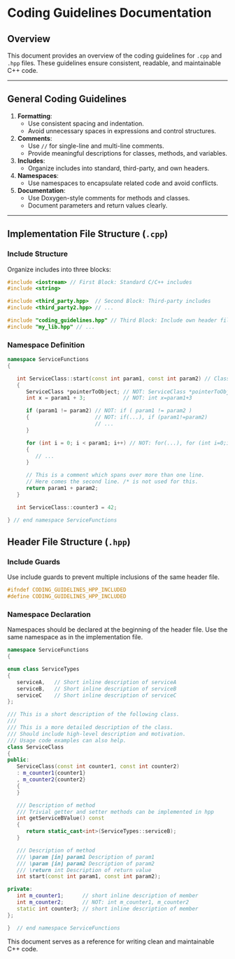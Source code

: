 # Coding Guidelines Documentation

## Overview

This document provides an overview of the coding guidelines for `.cpp` and `.hpp` files. These guidelines ensure consistent, readable, and maintainable C++ code.

---

## General Coding Guidelines

1. **Formatting**:
   - Use consistent spacing and indentation.
   - Avoid unnecessary spaces in expressions and control structures.
2. **Comments**:
   - Use `//` for single-line and multi-line comments.
   - Provide meaningful descriptions for classes, methods, and variables.
3. **Includes**:
   - Organize includes into standard, third-party, and own headers.
4. **Namespaces**:
   - Use namespaces to encapsulate related code and avoid conflicts.
5. **Documentation**:
   - Use Doxygen-style comments for methods and classes.
   - Document parameters and return values clearly.

---

## Implementation File Structure (`.cpp`)

### Include Structure

Organize includes into three blocks:

```cpp
#include <iostream> // First Block: Standard C/C++ includes
#include <string>

#include <third_party.hpp>  // Second Block: Third-party includes
#include <third_party2.hpp> // ...

#include "coding_guidelines.hpp" // Third Block: Include own header files
#include "my_lib.hpp" // ...
```

### Namespace Definition

```cpp
namespace ServiceFunctions
{

   int ServiceClass::start(const int param1, const int param2) // Class name
   {
      ServiceClass *pointerToObject; // NOT: ServiceClass *pointerToObject
      int x = param1 + 3;            // NOT: int x=param1+3

      if (param1 != param2) // NOT: if ( param1 != param2 )
      {                     // NOT: if(...), if (param1!=param2)
                            // ...
      }

      for (int i = 0; i < param1; i++) // NOT: for(...), for (int i=0;i<param1;i++)
      {
         // ...
      }

      // This is a comment which spans over more than one line.
      // Here comes the second line. /* is not used for this.
      return param1 + param2;
   }

   int ServiceClass::counter3 = 42;

} // end namespace ServiceFunctions
```

## Header File Structure (`.hpp`)

### Include Guards

Use include guards to prevent multiple inclusions of the same header file.

```cpp
#ifndef CODING_GUIDELINES_HPP_INCLUDED
#define CODING_GUIDELINES_HPP_INCLUDED
```

### Namespace Declaration

Namespaces should be declared at the beginning of the header file. Use the same namespace as in the implementation file.

```cpp
namespace ServiceFunctions
{

enum class ServiceTypes
{
   serviceA,   // Short inline description of serviceA
   serviceB,   // Short inline description of serviceB
   serviceC    // Short inline description of serviceC
};

/// This is a short description of the following class.
///
/// This is a more detailed description of the class.
/// Should include high-level description and motivation.
/// Usage code examples can also help.
class ServiceClass
{
public:
   ServiceClass(const int counter1, const int counter2)
   : m_counter1{counter1}
   , m_counter2{counter2}
   {
   }

   /// Description of method
   /// Trivial getter and setter methods can be implemented in hpp
   int getServiceBValue() const
   {
      return static_cast<int>(ServiceTypes::serviceB);
   }

   /// Description of method
   /// \param [in] param1 Description of param1
   /// \param [in] param2 Description of param2
   /// \return int Description of return value
   int start(const int param1, const int param2);

private:
   int m_counter1;      // short inline description of member
   int m_counter2;      // NOT: int m_counter1, m_counter2
   static int counter3; // short inline description of member
};

}  // end namespace ServiceFunctions
```

This document serves as a reference for writing clean and maintainable C++ code.
